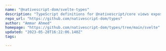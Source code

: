 ```yaml
---
name: "@nativescript-dom/svelte-types"
description: "TypeScript definitions for @nativescript/core views exposed as JSX intrinsic elements for svelte"
repo_url: "https://github.com/nativescript-dom/types"
author: "Ammar Ahmed"
homepage: "https://github.com/nativescript-dom/types/tree/main/svelte"
updated: "2023-05-28T16:22:06.140Z"
tags: 

---
```

